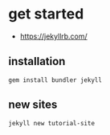 # get started
- https://jekyllrb.com/


## installation
```shell
gem install bundler jekyll
```

## new sites
```shell
jekyll new tutorial-site
```
